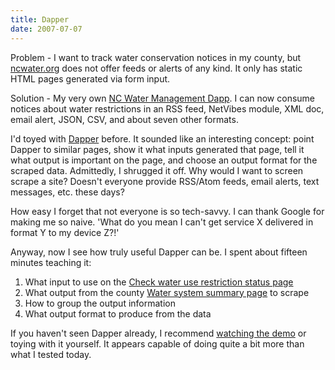 ```yaml
---
title: Dapper
date: 2007-07-07
---
```


Problem - I want to track water conservation notices in my county, but [ncwater.org](http://www.ncwater.org/) does not offer feeds or alerts of any kind. It only has static HTML pages generated via form input.

Solution - My very own [NC Water Management Dapp](http://www.dapper.net/dapp-howto-use.php?dappName=NCWaterManagement). I can now consume notices about water restrictions in an RSS feed, NetVibes module, XML doc, email alert, JSON, CSV, and about seven other formats.

I'd toyed with [Dapper](http://www.dapper.net/) before. It sounded like an interesting concept: point Dapper to similar pages, show it what inputs generated that page, tell it what output is important on the page, and choose an output format for the scraped data. Admittedly, I shrugged it off. Why would I want to screen scrape a site? Doesn't everyone provide RSS/Atom feeds, email alerts, text messages, etc. these days?

How easy I forget that not everyone is so tech-savvy. I can thank Google for making me so naive. 'What do you mean I can't get service X delivered in format Y to my device Z?!'

Anyway, now I see how truly useful Dapper can be. I spent about fifteen minutes teaching it:

1. What input to use on the [Check water use restriction status page](http://www.ncwater.org/Drought_Monitoring/reporting/index.php)
2. What output from the county [Water system summary page](http://www.ncwater.org/Drought_Monitoring/reporting/displaysystems.php) to scrape
3. How to group the output information
4. What output format to produce from the data

If you haven't seen Dapper already, I recommend [watching the demo](http://www.dapper.net/dapperDemo/) or toying with it yourself. It appears capable of doing quite a bit more than what I tested today.
